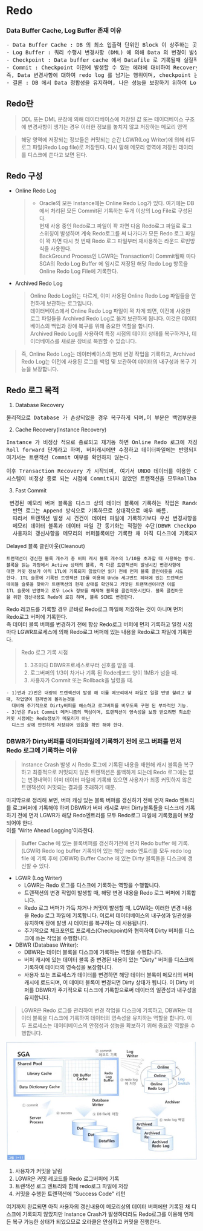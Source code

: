 # Redo


<h3>Data Buffer Cache, Log Buffer 존재 이유</h3>
<div><div>
<pre>
- Data Buffer Cache : DB 의 최소 입출력 단위인 Block 이 상주하는 곳으로, 쿼리 수행시에 필요한 Data block 이 위치하는 메모리 영역.
- Log Buffer : 쿼리 수행시 변경사항 (DML) 에 의해 Data 의 변경이 발생한 내역을 Log 로 남겨 저장하는 메모리의 영역.
- Checkpoint : Data buffer cache 에서 Datafile 로 기록될때 실질적으로 발생.
- Commit : Checkpoint 이전에 발생할 수 있는 에러에 대비하여 Recovery 를 제공하는것.
즉, Data 변경사항에 대하여 redo log 를 남기는 행위이며, checkpoint 는 Data buffer cache 의 변경된 (dirty buffer) block 을 data file 에 기록하는 것.
- 결론 : DB 에서 Data 정합성을 유지하며, 나은 성능을 보장하기 위하여 Log buffer 와 Data buffer cache 가 존재.
</pre>
</div></div>

## Redo란
> DDL 또는 DML 문장에 의해 데이터베이스에 저장된 값 또는 테이더베이스 구조에 변경사항이 생기는 경우 이러한 정보를 놓치지 않고 저장하는 메모리 영역

> 해당 영역에 저장되는 정보들은 커밋되는 순간 LGWR(Log Writer)에 의해 리두 로그 파일(Redo Log file)로 저장된다. 다시 말해 메모리 영역에 저장된 데이터를 디스크에 쓴다고 보면 된다.

## Redo 구성
* Online Redo Log
  > - Oracle의 모든 Instance에는 Online Redo Log가 있다. 여기에는 DB에서 처리된 모든
Commit된 기록하는 두개 이상의 Log File로 구성된다.<br>현재 사용 중인 Redo로그 파일이 꽉 차면 다음 Redo로그 파일로 로그 스위칭이 발생하며 계속 Redo로그를 써 나가다가 모든 Redo 로그 파일이 꽉 차면 다시 첫 번째 Redo 로그 파일부터 재사용하는 라운드 로빈방식을 사용한다.<br>BackGround Process인 LGWR는 Transaction이 Commit될때 마다 SGA의 Redo Log Buffer 에 임시로 저장된 해당 Redo Log 항목을 Online Redo Log File에 기록한다.

* Archived Redo Log
    >Online Redo Log와는 다르게, 이미 사용된 Online Redo Log 파일들을 안전하게 보관하는 로그입니다.<br> 데이터베이스에서 Online Redo Log 파일이 꽉 차게 되면, 이전에 사용한 로그 파일들을 Archived Redo Log로 옮겨 보관하게 됩니다. 이것은 데이터베이스의 백업과 장애 복구를 위해 중요한 역할을 합니다.<br> Archived Redo Log를 사용하여 특정 시점의 데이터 상태를 복구하거나, 데이터베이스를 새로운 장비로 복원할 수 있습니다.

> 즉, Online Redo Log는 데이터베이스의 현재 변경 작업을 기록하고, Archived Redo Log는 이전에 사용된 로그를 백업 및 보관하여 데이터의 내구성과 복구 기능을 보장합니다.

## Redo 로그 목적

1. Database Recovery
<pre>물리적으로 Database 가 손상되었을 경우 복구하게 되며,이 부분은 백업부분을 restore 한 뒤에 장애가 나기전 시점, 혹은 원하는 시점까지 recovery 하는 부분. Media recovery 라고 하며 이 경우 주로 Archive log 를 이용한다.</pre>

2. Cache Recovery(Instance Recovery)
<pre>Instance 가 비정상 적으로 종료되고 재기동 하면 Online Redo 로그에 저장된 기록을 읽어들어 마지막 체크포인트이후 부터 사고 직전까지 수행되었던 트랜잭션을 재현한다.
Roll forward 단계라고 하며, 버퍼캐시에만 수정하고 데이터파일에는 반영되지 않았 변경사항들이 복구된다. 
여기서는 트랜잭션 Commit 여부를 확인하지 않는다.

이후 Transaction Recovery 가 시작되며, 여기서 UNDO 데이터를 이용한 Commit 여부를 체크한다.
시스템이 비정상 종료 되는 시점에 Commit되지 않았던 트랜잭션을 모두Rollback 진행하여 데이터파일에는 커밋에 성공한 데이터만 남게 되며, 데이터베이스는 완전히 동기화 됩니다.
</pre>

3. Fast Commit
<pre>
 변경된 메모리 버퍼 블록을 디스크 상의 데이터 블록에 기록하는 작업은 Random 액세스 방식으로 이루어지기 때문에 느림.
  반면 로그는 Append 방식으로 기록하므로 상대적으로 매우 빠름.
  따라서 트랜잭션 발생 시 건건이 데이터 파일에 기록하기보다 우선 변경사항을 Append방식으로 빠르게 로그 파일에 기록하고
  메모리 데이터 블록과 데이터 파일 간 동기화는 적절한 수단(DBWR Checkpoint)을 이용해 나중에 배치(Bach) 방식으로 일괄적으로 수행.
  사용자의 갱신사항을 메모리의 버퍼블록에만 기록한 채 아직 디스크에 기록되지 않았지만 Redo 로그를 믿고 빠르게 커밋한다고 의미에서 Fast Commit 이라고 부른다.
</pre>

Delayed 블록 클린아웃(Cleanout)
```
트랜잭션이 갱신한 블록 개수가 총 버퍼 캐시 블록 개수의 1/10을 초과할 때 사용하는 방식.
블록을 읽는 과정에서 Active 상태의 블록, 즉 다른 트랜잭션이 발생시킨 변경사항에
대한 커밋 정보가 아직 1TL에 기록되지 않았다면 읽기 전에 먼저 블록 클린이웃을 시도
한다. 1TL 슬롯에 기록된 트랜잭션 ID를 이용해 Undo 세그먼트 헤더에 있는 트랜잭션
테이블 슬롯을 찾아가 트랜잭션의 현재 상태를 확인하고 커맛된 트랜잭션이라면 이를
1TL 슬롯에 반영하고 로우 Lock 정보를 해제해 블록을 클린이웃시킨다. 블록 클린아웃
을 위한 갱신내용도 Redo에 로깅 하며, 블록 SCN도 변경한다.
```


Redo 레코드를 기록할 경우 곧바로 Redo로그 파일에 저장하는 것이 아니며 먼저 Redo로그 버퍼에 기록한다.<br>
즉 데이터 블록 버퍼를 변경하기 전에 항상 Redo로그 버퍼에 먼저 기록하고 일정 시점마다 LGWR프로세스에 의해 Redo로그 버퍼에 있는 내용을 Redo로그 파일에 기록한다.

> Redo 로그 기록 시점
> 1. 3초마다 DBWR프로세스로부터 신호를 받을 때.
> 2. 로그버퍼의 1/3이 차거나 기록 된 Rode레코드 양이 1MB가 넘을 때.
> 3. 사용자가 Commit 또는 Rollback을 날렸을 때.
```
- 1)번과 2)번은 대량의 트랜잭션이 발생 해 이를 메모리에서 파일로 일괄 반영 할려고 할 때, 작업양이 한꺼번에 몰리는것을
  대비해 주기적으로 Dirty버퍼를 해소하고 로그버퍼를 비우도록 구현 된 부차적인 기능.
- 3)번은 Fast Commit 메커니즘의 핵심이며, 트랜잭션이 영속성을 보장 받으려면 최소한 커밋 시점에는 Redo정보가 메모리가 아닌
  디스크 상에 안전하게 저장되어 있음을 확인 해야 한다.
```

### DBWR가 Dirty버퍼를 데이터파일에 기록하기 전에 로그 버퍼를 먼저 Redo 로그에 기록하는 이유

> Instance Crash 발생 시 Redo 로그에 기록된 내용을 재현해 캐시 블록을 복구하고 최종적으로 커밋되지 않은 트랜잭션은 롤백하게
  되는데 Redo 로그에는 없는 변경내역이 이미 데이터 파일에 기록돼 있으면 사용자가 최종 커밋하지 않은 트랜잭션이 커밋되는 결과를
  초래하기 때문.


  마지막으로 정리해 보면, 버퍼 캐싱 있는 블록 버퍼를 갱신하기 전에 
  먼저 Redo 엔트리를 로그버퍼에 기록해야 하며 DBWR가 버퍼 캐시로 부터 Dirty블록들을 디스크에 기록하기 전에 먼저 LGWR가 해당 Redo엔트리를 모두 Redo로그 파일에 기록했음이 보장되어야 한다.
  <br> 이를 'Write Ahead Logging'이라한다.
> Buffer Cache 에 있는 블록버퍼를 갱신하기전에 먼저 Redo buffer 에 기록.
(LGWR) Redo log buffer 기록되어 있는 해당 redo 엔트리를 모두 redo log file 에 기록 후에
(DBWR) Buffer Cache 에 있는 Dirty 블록들을 디스크에 갱신할 수 있다.

* LGWR (Log Writer)
    - LGWR는 Redo 로그를 디스크에 기록하는 역할을 수행합니다.
    - 트랜잭션의 변경 작업이 발생할 때, 해당 변경 내용을 Redo 로그 버퍼에 기록합니다.
    - Redo 로그 버퍼가 가득 차거나 커밋이 발생할 때, LGWR는 이러한 변경 내용을 Redo 로그 파일에 기록합니다. 이로써 데이터베이스의 내구성과 일관성을 유지하며 장애 발생 시 데이터를 복구하는 데 사용됩니다.
    - 주기적으로 체크포인트 프로세스(Checkpoint)와 협력하여 Dirty 버퍼를 디스크에 쓰는 작업을 수행합니다.
* DBWR (Database Writer):
  -  DBWR는 데이터 블록을 디스크에 기록하는 역할을 수행합니다.
    - 버퍼 캐시에 있는 데이터 블록 중 변경된 내용이 있는 "Dirty" 버퍼를 디스크에 기록하여 데이터의 영속성을 보장합니다.
    - 사용자 또는 프로세스가 데이터를 변경하면 해당 데이터 블록이 메모리의 버퍼 캐시에 로드되며, 이 데이터 블록이 변경되면 Dirty 상태가 됩니다. 이 Dirty 버퍼를 DBWR가 주기적으로 디스크에 기록함으로써 데이터의 일관성과 내구성을 유지합니다.

>  LGWR은 Redo 로그를 관리하여 변경 작업을 디스크에 기록하고, DBWR는 데이터 블록을 디스크에 기록하여 데이터의 영속성을 유지하는 역할을 합니다. 이 두 프로세스는 데이터베이스의 안정성과 성능을 확보하기 위해 중요한 역할을 수행합니다.

![Alt text](image-5.png)

1. 사용자가 커밋을 날림
2. LGWR은 커밋 레코드를 Redo 로그버퍼에 기록
3. 트랜잭션 로그 엔트리와 함께 redo로그 파일에 저장
4. 커밋을 수행한 트랜잭션에 "Success Code" 리턴

여기까지 완료되면 아직 사용자의 갱신내용이 메모리상의 데이터 버퍼에만 기록된 채 디스크에 기록되지 않았지만 Instance Crash가 발생하더라도 Redo로그를 이용해 언제든 복구 가능한 상태가 되었으므로 오라클은 안심하고 커밋을 진행한다.

